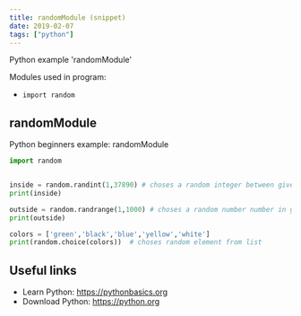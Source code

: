 ```yaml
---
title: randomModule (snippet)
date: 2019-02-07
tags: ["python"]
---
```

Python example 'randomModule'


Modules used in program: 
* `import random`

## randomModule

Python beginners example: randomModule

```python
import random


inside = random.randint(1,37890) # choses a random integer between given range
print(inside)

outside = random.randrange(1,1000) # choses a random number number in given range
print(outside)

colors = ['green','black','blue','yellow','white'] 
print(random.choice(colors))  # choses random element from list


```

## Useful links

- Learn Python: https://pythonbasics.org
- Download Python: https://python.org
